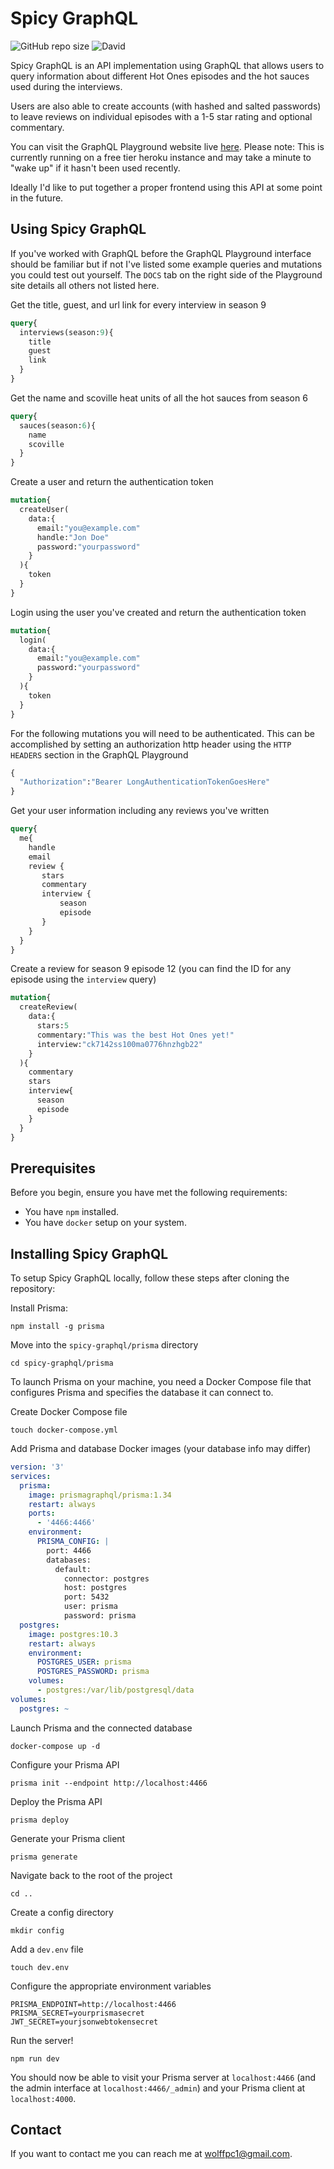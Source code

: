 # Spicy GraphQL

![GitHub repo size](https://img.shields.io/github/repo-size/wolffpc/spicy-graphql)
![David](https://img.shields.io/david/wolffpc/spicy-graphql)

Spicy GraphQL is an API implementation using GraphQL that allows users to query information about different Hot Ones episodes and the hot sauces used during the interviews.

Users are also able to create accounts (with hashed and salted passwords) to leave reviews on individual episodes with a 1-5 star rating and optional commentary. 

You can visit the GraphQL Playground website live [here](https://spicy-api.herokuapp.com/). Please note: This is currently running on a free tier heroku instance and may take a minute to "wake up" if it hasn't been used recently.

Ideally I'd like to put together a proper frontend using this API at some point in the future.

## Using Spicy GraphQL

If you've worked with GraphQL before the GraphQL Playground interface should be familiar but if not I've listed some example queries and mutations you could test out yourself. The `DOCS` tab on the right side of the Playground site details all others not listed here.

Get the title, guest, and url link for every interview in season 9
```graphql
query{
  interviews(season:9){
    title
    guest
    link
  }
}
```

Get the name and scoville heat units of all the hot sauces from season 6
```graphql
query{
  sauces(season:6){
    name
    scoville
  }
}
```

Create a user and return the authentication token
```graphql
mutation{
  createUser(
    data:{
      email:"you@example.com"
      handle:"Jon Doe"
      password:"yourpassword"
    }
  ){
    token
  }
}
```

Login using the user you've created and return the authentication token
```graphql
mutation{
  login(
    data:{
      email:"you@example.com"
      password:"yourpassword"
    }
  ){
    token
  }
}
```

For the following mutations you will need to be authenticated. This can be accomplished by setting an authorization http header using the `HTTP HEADERS` section in the GraphQL Playground
```graphql
{
  "Authorization":"Bearer LongAuthenticationTokenGoesHere"
}
```

Get your user information including any reviews you've written
```graphql
query{
  me{
    handle
    email
    review {
       stars
       commentary
       interview {
           season
           episode
       } 
    }
  }
}
```

Create a review for season 9 episode 12 (you can find the ID for any episode using the `interview` query)
```graphql
mutation{
  createReview(
    data:{
      stars:5
      commentary:"This was the best Hot Ones yet!"
      interview:"ck7142ss100ma0776hnzhgb22"
    }
  ){
    commentary
    stars
    interview{
      season
      episode
    }
  }
}
```

## Prerequisites

Before you begin, ensure you have met the following requirements:
* You have `npm` installed.
* You have `docker` setup on your system.

## Installing Spicy GraphQL

To setup Spicy GraphQL locally, follow these steps after cloning the repository:

Install Prisma:
```
npm install -g prisma
```

Move into the `spicy-graphql/prisma` directory
```
cd spicy-graphql/prisma
```

To launch Prisma on your machine, you need a Docker Compose file that configures Prisma and specifies the database it can connect to.

Create Docker Compose file
```
touch docker-compose.yml
```

Add Prisma and database Docker images (your database info may differ)
```yml
version: '3'
services:
  prisma:
    image: prismagraphql/prisma:1.34
    restart: always
    ports:
      - '4466:4466'
    environment:
      PRISMA_CONFIG: |
        port: 4466
        databases:
          default:
            connector: postgres
            host: postgres
            port: 5432
            user: prisma
            password: prisma
  postgres:
    image: postgres:10.3
    restart: always
    environment:
      POSTGRES_USER: prisma
      POSTGRES_PASSWORD: prisma
    volumes:
      - postgres:/var/lib/postgresql/data
volumes:
  postgres: ~
```

Launch Prisma and the connected database
```
docker-compose up -d
```

Configure your Prisma API
```
prisma init --endpoint http://localhost:4466
```

Deploy the Prisma API
```
prisma deploy
```

Generate your Prisma client
```
prisma generate
```

Navigate back to the root of the project
```
cd ..
```

Create a config directory
```
mkdir config
```

Add a `dev.env` file
```
touch dev.env
```

Configure the appropriate environment variables
```
PRISMA_ENDPOINT=http://localhost:4466
PRISMA_SECRET=yourprismasecret
JWT_SECRET=yourjsonwebtokensecret
```

Run the server!
```
npm run dev
```

You should now be able to visit your Prisma server at `localhost:4466` (and the admin interface at `localhost:4466/_admin`) and your Prisma client at `localhost:4000`. 

## Contact

If you want to contact me you can reach me at <wolffpc1@gmail.com>.